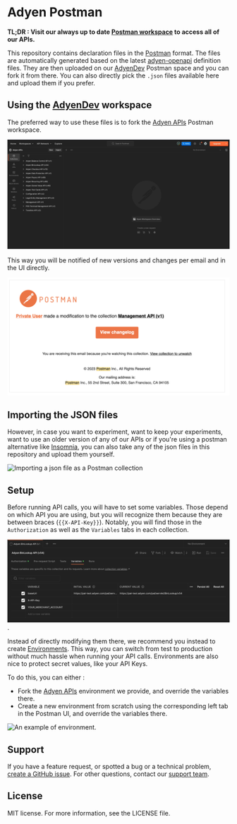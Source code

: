 # Adyen Postman

**TL;DR : Visit our always up to date [Postman workspace](https://www.postman.com/adyendev/) to access all of our APIs.**

This repository contains declaration files in the [Postman](https://postman.com/) format. The files are automatically generated based on the latest [adyen-openapi](https://github.com/adyen/adyen-openapi) definition files.
They are then uploaded on our [AdyenDev](https://www.postman.com/adyendev/) Postman space and you can fork it from there. You can also directly pick the `.json` files available here and upload them if you prefer.

## Using the [AdyenDev](https://www.postman.com/adyendev) workspace

The preferred way to use these files is to fork the [Adyen APIs](https://adyendev.postman.co/workspace/Adyen-APIs~a8d63f9f-cfc7-4810-90c5-9e0c60030d3e) Postman workspace. 

![Creating a fork for a Postman collection](./images/create-fork.gif)


This way you will be notified of new versions and changes per email and in the UI directly.

![Receiving the email of a collection changed](./images/postman-email.png)

## Importing the JSON files

However, in case you want to experiment, want to keep your experiments, want to use an older version of any of our APIs or if you're using a postman alternative like [Insomnia](https://docs.insomnia.rest/insomnia/import-export-data), you can also take any of the json files in this repository and upload them yourself.

![Importing a json file as a Postman collection](./images/import-postman.gif)

## Setup

Before running API calls, you will have to set some variables. Those depend on which API you are using, but you will recognize them because they are between braces (`{{X-API-Key}}`).
Notably, you will find those in the `Authorization` as well as the `Variables` tabs in each collection. 

![Variables to set in my collection](./images/collection-variables.png).

Instead of directly modifying them there, we recommend you instead to create [Environments](https://learning.postman.com/docs/sending-requests/managing-environments/). This way, you can switch from test to production without much hassle when running your API calls. Environments are also nice to protect secret values, like your API Keys. 

To do this, you can either :

* Fork the [Adyen APIs](https://www.postman.com/adyendev/workspace/adyen-apis/overview) environment we provide, and override the variables there.
* Create a new environment from scratch using the corresponding left tab in the Postman UI, and override the variables there.

![An example of environment](./images/environment.png).


## Support
If you have a feature request, or spotted a bug or a technical problem, [create a GitHub issue](https://github.com/Adyen/adyen-postman/issues/new/choose). For other questions, contact our [support team](https://www.adyen.help/hc/en-us/requests/new).

## License
MIT license. For more information, see the LICENSE file.